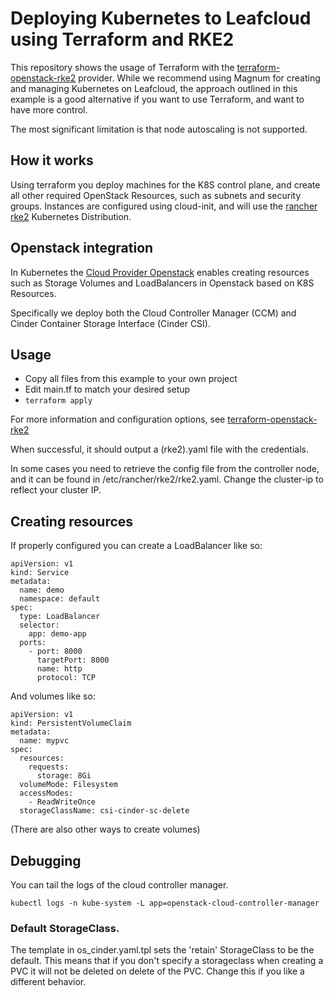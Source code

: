 # Deploying Kubernetes to Leafcloud using Terraform and RKE2

This repository shows the usage of Terraform with the [terraform-openstack-rke2](github.com/remche/terraform-openstack-rke2) provider. While we recommend using Magnum for creating and managing Kubernetes on Leafcloud, the approach outlined in this example is a good alternative if you want to use Terraform, and want to have more control. 

The most significant limitation is that node autoscaling is not supported.

## How it works

Using terraform you deploy machines for the K8S control plane, and create all other required OpenStack Resources, such as subnets and security groups. Instances are configured using cloud-init, and will use the [rancher rke2](https://docs.rke2.io) Kubernetes Distribution.

## Openstack integration

In Kubernetes the [Cloud Provider Openstack](https://github.com/kubernetes/cloud-provider-openstack/) enables creating resources such as Storage Volumes and LoadBalancers in Openstack based on K8S Resources. 

Specifically we deploy both the Cloud Controller Manager (CCM) and Cinder Container Storage Interface (Cinder CSI). 

## Usage

* Copy all files from this example to your own project
* Edit main.tf to match your desired setup
* `terraform apply` 

For more information and configuration options, see [terraform-openstack-rke2](github.com/remche/terraform-openstack-rke2)

When successful, it should output a (rke2).yaml file with the credentials.

In some cases you need to retrieve the config file from the controller node, and it can be found in /etc/rancher/rke2/rke2.yaml. Change the cluster-ip to reflect your cluster IP. 

## Creating resources

If properly configured you can create a LoadBalancer like so:
```
apiVersion: v1
kind: Service
metadata:
  name: demo
  namespace: default
spec:
  type: LoadBalancer
  selector:
    app: demo-app
  ports:
    - port: 8000
      targetPort: 8000
      name: http
      protocol: TCP
```

And volumes like so:
```
apiVersion: v1
kind: PersistentVolumeClaim
metadata:
  name: mypvc
spec:
  resources:
    requests:
      storage: 8Gi
  volumeMode: Filesystem
  accessModes:
    - ReadWriteOnce
  storageClassName: csi-cinder-sc-delete
```
(There are also other ways to create volumes)


## Debugging
You can tail the logs of the cloud controller manager.

```
kubectl logs -n kube-system -L app=openstack-cloud-controller-manager
```

### Default StorageClass. 
The template in os_cinder.yaml.tpl sets the 'retain' StorageClass to be the default. This means that if you don't specify a storageclass when creating a PVC it will not be deleted on delete of the PVC. Change this if you like a different behavior.